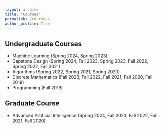 ```yaml
---
layout: archive
title: "Courses"
permalink: /courses/
author_profile: True
---
```


## Undergraduate Courses
* Machine Learning (Spring 2024, Spring 2023)
* Capstone Design (Spring 2024, Fall 2023, Spring 2023, Fall 2022, Spring 2022, Fall 2021)
* Algorithms (Spring 2022, Spring 2021, Spring 2020)
* Discrete Mathematics (Fall 2023, Fall 2022, Fall 2021, Fall 2020, Fall 2019)
* Programming (Fall 2019)

## Graduate Course
* Advanced Artificial Intelligence (Spring 2024, Fall 2023, Fall 2022, Fall 2021, Fall 2020)
